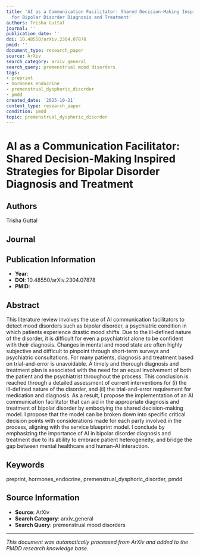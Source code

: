 ```yaml
---
title: 'AI as a Communication Facilitator: Shared Decision-Making Inspired Strategies
  for Bipolar Disorder Diagnosis and Treatment'
authors: Trisha Guttal
journal: ''
publication_date: ''
doi: 10.48550/arXiv.2304.07878
pmid: ''
document_type: research_paper
source: ArXiv
search_category: arxiv_general
search_query: premenstrual mood disorders
tags:
- preprint
- hormones_endocrine
- premenstrual_dysphoric_disorder
- pmdd
created_date: '2025-10-21'
content_type: research_paper
condition: pmdd
topic: premenstrual_dysphoric_disorder
---
```


# AI as a Communication Facilitator: Shared Decision-Making Inspired Strategies for Bipolar Disorder Diagnosis and Treatment

## Authors
Trisha Guttal

## Journal


## Publication Information
- **Year**: 
- **DOI**: 10.48550/arXiv.2304.07878
- **PMID**: 

## Abstract
This literature review involves the use of AI communication facilitators to detect mood disorders such as bipolar disorder, a psychiatric condition in which patients experience drastic mood shifts. Due to the ill-defined nature of the disorder, it is difficult for even a psychiatrist alone to be confident with their diagnosis. Changes in mental and mood state are often highly subjective and difficult to pinpoint through short-term surveys and psychiatric consultations. For many patients, diagnosis and treatment based on trial-and-error is unavoidable. A timely and thorough diagnosis and treatment plan is associated with the need for an equal involvement of both the patient and the psychiatrist throughout the process. This conclusion is reached through a detailed assessment of current interventions for (i) the ill-defined nature of the disorder, and (ii) the trial-and-error requirement for medication and diagnosis. As a result, I propose the implementation of an AI communication facilitator that can aid in the appropriate diagnosis and treatment of bipolar disorder by embodying the shared decision-making model. I propose that the model can be broken down into specific critical decision points with considerations made for each party involved in the process, aligning with the service blueprint model. I conclude by emphasizing the importance of AI in bipolar disorder diagnosis and treatment due to its ability to embrace patient heterogeneity, and bridge the gap between mental healthcare and human-AI interaction.

## Keywords
preprint, hormones_endocrine, premenstrual_dysphoric_disorder, pmdd

## Source Information
- **Source**: ArXiv
- **Search Category**: arxiv_general
- **Search Query**: premenstrual mood disorders

---
*This document was automatically processed from ArXiv and added to the PMDD research knowledge base.*
